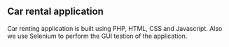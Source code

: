 ## Car rental application
Car renting application is built using PHP, HTML, CSS and Javascript. Also we use Selenium to perform the GUI testion of the application.
